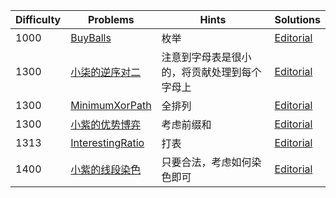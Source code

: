 | Difficulty | Problems | Hints | Solutions |
|------------|------------|-----------|-----------|
| 1000 | [BuyBalls](https://atcoder.jp/contests/abc396/tasks/abc396_c) | 枚举 | [Editorial](https://github.com/aboutliu/Daily_Problem/blob/main/2025/03/15/solution/BuyBalls.md) |
| 1300 | [小柒的逆序对二](https://ac.nowcoder.com/acm/contest/103151/C) | 注意到字母表是很小的，将贡献处理到每个字母上 | [Editorial](https://github.com/aboutliu/Daily_Problem/blob/main/2025/03/14/solution/%E5%B0%8F%E6%9F%92%E7%9A%84%E9%80%86%E5%BA%8F%E5%AF%B9%E4%BA%8C.md) |
| 1300 | [MinimumXorPath](https://atcoder.jp/contests/abc396/tasks/abc396_d) | 全排列 | [Editorial](https://github.com/aboutliu/Daily_Problem/blob/main/2025/03/15/solution/MinimumXorPath.md) |
| 1300 | [小紫的优势博弈](https://ac.nowcoder.com/acm/contest/103948/D) | 考虑前缀和 | [Editorial](https://github.com/aboutliu/Daily_Problem/blob/main/2025/03/17/solution/%E5%B0%8F%E7%B4%AB%E7%9A%84%E4%BC%98%E5%8A%BF%E5%8D%9A%E5%BC%88.md) |
| 1313 | [InterestingRatio](https://codeforces.com/contest/2091/problem/E) | 打表 | [Editorial](https://github.com/aboutliu/Daily_Problem/blob/main/2025/03/26/solution/InterestingRatio.md) |
| 1400 | [小紫的线段染色](https://ac.nowcoder.com/acm/contest/103948/E) | 只要合法，考虑如何染色即可 | [Editorial](https://github.com/aboutliu/Daily_Problem/blob/main/2025/03/17/solution/%E5%B0%8F%E7%B4%AB%E7%9A%84%E7%BA%BF%E6%AE%B5%E6%9F%93%E8%89%B2.md) |
